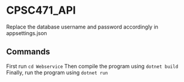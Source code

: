 # CPSC471_API
Replace the database username and password accordingly in appsettings.json
## Commands
First run `cd Webservice`
Then compile the program using `dotnet build`
Finally, run the program using `dotnet run`
